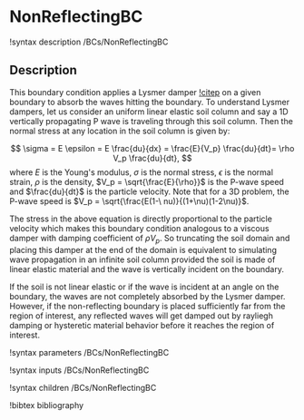 # NonReflectingBC

!syntax description /BCs/NonReflectingBC

## Description

This boundary condition applies a Lysmer damper [!citep](lysmer1969finite) on a given boundary to absorb the waves hitting the boundary. To understand Lysmer dampers, let us consider an uniform linear elastic soil column and say a 1D vertically propagating P wave is traveling through this soil column. Then the normal stress at any location in the soil column is given by:

$$
\sigma = E \epsilon = E \frac{du}{dx} = \frac{E}{V_p} \frac{du}{dt}= \rho V_p \frac{du}{dt}, $$
where $E$ is the Young's modulus, $\sigma$ is the normal stress, $\epsilon$ is the normal strain, $\rho$ is the density, $V_p = \sqrt{\frac{E}{\rho}}$ is the P-wave speed and $\frac{du}{dt}$ is the particle velocity. Note that for a 3D problem, the P-wave speed is $V_p = \sqrt{\frac{E(1-\    nu)}{(1+\nu)(1-2\nu)}$.

The stress in the above equation is directly proportional to the particle velocity which makes this boundary condition analogous to a viscous damper with damping coefficient of $\rho V_p$. So truncating the soil domain and placing this damper at the end of the domain is equivalent to simulating wave propagation in an infinite soil column provided the soil is made of linear elastic material and the wave is vertically incident on the boundary.

If the soil is not linear elastic or if the wave is incident at an angle on the boundary, the waves are not completely absorbed by the Lysmer damper. However, if the non-reflecting boundary is placed sufficiently far from the region of interest, any reflected waves will get damped out by rayliegh damping or hysteretic material behavior before it reaches the region of interest.

!syntax parameters /BCs/NonReflectingBC

!syntax inputs /BCs/NonReflectingBC

!syntax children /BCs/NonReflectingBC



!bibtex bibliography

